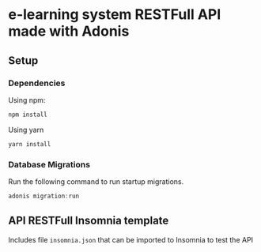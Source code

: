 # e-learning system RESTFull API made with Adonis

## Setup

### Dependencies

Using npm: 

```bash
npm install
```

Using yarn

```bash
yarn install
```

### Database Migrations

Run the following command to run startup migrations.

```js
adonis migration:run
```

## API RESTFull Insomnia template

Includes file `insomnia.json` that can be imported to Insomnia to test the API
